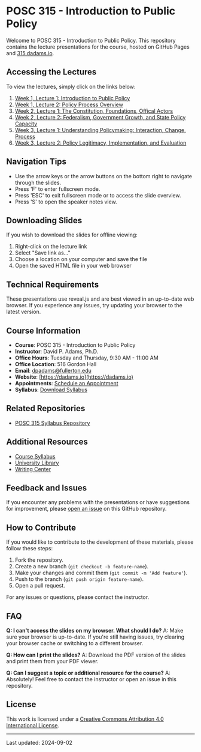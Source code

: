  
# POSC 315 - Introduction to Public Policy

Welcome to POSC 315 - Introduction to Public Policy. This repository contains the lecture presentations for the course, hosted on GitHub Pages and [315.dadams.io](https://315.dadams.io).

## Accessing the Lectures

To view the lectures, simply click on the links below:

1. [Week 1, Lecture 1: Introduction to Public Policy](https://raw.githubusercontent.com/dadams-AU/slides-POSC-315/main/slide%20deck/01_introduction/Introduction%20to%20Public%20Policy%20Beamer.pdf)
2. [Week 1, Lecture 2: Policy Process Overview](https://raw.githubusercontent.com/dadams-AU/slides-POSC-315/main/slide%20deck/02_whatispolicy/what_is_public_policy.pdf)
3. [Week 2, Lecture 1: The Constitution, Foundations, Offical Actors ](2.1_constitution_foundations/index.html)
4. [Week 2, Lecture 2: Federalism, Government Growth, and State Policy Capacity](2.2_federalism_growth/index.html)
5. [Week 3, Lecture 1: Understanding Policymaking: Interaction, Change, Process](3.1_understanding_policymaking/index.html)
6. [Week 3, Lecture 2: Policy Legitimacy, Implementation, and Evaluation](3.2_legitimacy_implementation_evaluation/index.html)


## Navigation Tips

- Use the arrow keys or the arrow buttons on the bottom right to navigate through the slides.
- Press 'F' to enter fullscreen mode.
- Press 'ESC' to exit fullscreen mode or to access the slide overview.
- Press 'S' to open the speaker notes view.

## Downloading Slides

If you wish to download the slides for offline viewing:

1. Right-click on the lecture link
2. Select "Save link as..."
3. Choose a location on your computer and save the file
4. Open the saved HTML file in your web browser

## Technical Requirements

These presentations use reveal.js and are best viewed in an up-to-date web browser. If you experience any issues, try updating your browser to the latest version.

## Course Information

- **Course**: POSC 315 - Introduction to Public Policy
- **Instructor**: David P. Adams, Ph.D.
- **Office Hours**: Tuesday and Thursday, 9:30 AM - 11:00 AM
- **Office Location**: 516 Gordon Hall
- **Email**: dpadams@fullerton.edu
- **Website**: [https://dadams.io](https://dadams.io)
- **Appointments**: [Schedule an Appointment](https://dadams.io/appointments)
- **Syllabus**: [Download Syllabus](https://raw.githubusercontent.com/dadams-AU/syllabi/main/POSC%20315%20Intro%20Policy/2024-25%20Fall/posc315_fall_2024.pdf)  

## Related Repositories

- [POSC 315 Syllabus Repository](https://github.com/dadams-AU/syllabi)


## Additional Resources

- [Course Syllabus]([link-to-your-syllabus.pdf](https://raw.githubusercontent.com/dadams-AU/syllabi/main/POSC%20315%20Intro%20Policy/2024-25%20Fall/posc315_fall_2024.pdf))
- [University Library](https://www.library.fullerton.edu/)
- [Writing Center](https://english.fullerton.edu/writing_center/)

## Feedback and Issues

If you encounter any problems with the presentations or have suggestions for improvement, please [open an issue](https://github.com/dadams-au/repo-name/issues) on this GitHub repository.

## How to Contribute

If you would like to contribute to the development of these materials, please follow these steps:
1. Fork the repository.
2. Create a new branch (`git checkout -b feature-name`).
3. Make your changes and commit them (`git commit -m 'Add feature'`).
4. Push to the branch (`git push origin feature-name`).
5. Open a pull request.

For any issues or questions, please contact the instructor.

## FAQ

**Q: I can't access the slides on my browser. What should I do?**
A: Make sure your browser is up-to-date. If you're still having issues, try clearing your browser cache or switching to a different browser.

**Q: How can I print the slides?**
A: Download the PDF version of the slides and print them from your PDF viewer.

**Q: Can I suggest a topic or additional resource for the course?**
A: Absolutely! Feel free to contact the instructor or open an issue in this repository.


## License

This work is licensed under a [Creative Commons Attribution 4.0 International License](https://creativecommons.org/licenses/by/4.0/).


---

Last updated: 2024-09-02
